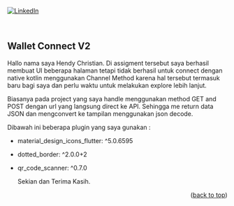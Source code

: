 <div id="top"></div>


[![LinkedIn][linkedin-shield]][linkedin-url]


<br />


<!-- ABOUT THE PROJECT -->
## Wallet Connect V2

Hallo nama saya Hendy Christian. Di assigment tersebut saya berhasil membuat UI beberapa halaman tetapi tidak berhasil untuk connect dengan native kotlin menggunakan Channel Method karena hal tersebut termasuk baru bagi saya dan perlu waktu untuk melakukan explore lebih lanjut. 

Biasanya pada project yang saya handle  menggunakan method GET and POST dengan url yang langsung direct ke API. Sehingga me return data JSON dan mengconvert ke tampilan menggunakan json decode. 

Dibawah ini beberapa plugin yang saya gunakan : 
* material_design_icons_flutter: ^5.0.6595
* dotted_border: ^2.0.0+2
* qr_code_scanner: ^0.7.0

  
 
  Sekian dan Terima Kasih. 
 
  

<p align="right">(<a href="#top">back to top</a>)</p>





[linkedin-shield]: https://img.shields.io/badge/-LinkedIn-black.svg?style=for-the-badge&logo=linkedin&colorB=555
[linkedin-url]: https://linkedin.com/in/hendy-christian-49a704171

